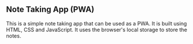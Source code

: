 ## Note Taking App (PWA)

This is a simple note taking app that can be used as a PWA. It is built using HTML, CSS and JavaScript. It uses the browser's local storage to store the notes.


